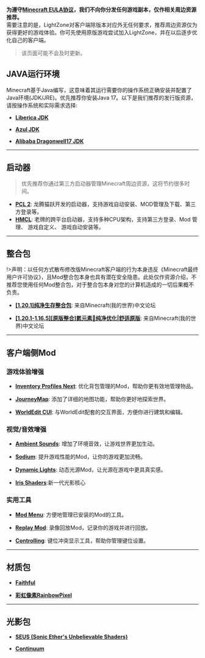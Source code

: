 **为遵守[Minecraft EULA协议](https://www.minecraft.net/zh-hans/eula)，我们不向你分发任何游戏副本，仅作相关周边资源推荐。**  
需要注意的是，LightZone对客户端除版本对应外无任何要求，推荐周边资源仅为获得更好的游戏体验。你可先使用原版游戏尝试加入LightZone，并在以后逐步优化自己的客户端。

>该页面可能不会及时更新。  

## JAVA运行环境

Minecraft基于Java编写，这意味着其运行需要你的操作系统正确安装并配置了Java环境(JDK/JRE)。优先推荐你安装Java 17。以下是我们推荐的发行版资源，请按操作系统和实际需求选择:

- **[Liberica JDK](https://bell-sw.com/pages/downloads/)**

- **[Azul JDK](https://www.azul.com/downloads/)**

- **[Alibaba Dragonwell17 JDK](https://github.com/dragonwell-project/dragonwell17)**

- - -

## 启动器

>优先推荐你通过第三方启动器管理Minecraft周边资源，这将节约很多时间。  

- **[PCL 2](https://afdian.net/p/0164034c016c11ebafcb52540025c377)**: 龙腾猫跃开发的启动器，支持游戏自动安装、MOD管理及下载、第三方登录等。
- **[HMCL](https://hmcl.huangyuhui.net/)**: 老牌的跨平台启动器，支持多种CPU架构，支持第三方登录、Mod 管理、 游戏自定义、 游戏自动安装等。

- - -

## 整合包
!>声明：以任何方式散布修改版Minecraft客户端的行为本身违反《Minecraft最终用户许可协议》，且Mod整合包本身也具有潜在安全隐患。此处仅作资源介绍，不推荐您使用任何Mod整合包，对于整合包本身对您的计算机造成的一切后果概不负责。
- **[[1.20.1]纯净生存整合包](https://www.mcbbs.net/thread-1452792-1-1.html)**: 来自Minecraft(我的世界)中文论坛

- **[[1.20.1-1.16.5][原版整合]氮元素🔹纯净优化|舒适原版](https://www.mcbbs.net/thread-1212452-1-1.html)**: 来自Minecraft(我的世界)中文论坛

- - -

## 客户端侧Mod

### 游戏体验增强

- **[Inventory Profiles Next](https://www.curseforge.com/minecraft/mc-mods/inventory-profiles-next)**: 优化背包管理的Mod，帮助你更有效地管理物品。

- **[JourneyMap](https://www.curseforge.com/minecraft/mc-mods/journeymap)**: 添加了详细的地图功能，帮助你更好地探索世界。

- **[WorldEdit CUI](https://www.curseforge.com/minecraft/mc-mods/worldeditcui)**: 与WorldEdit配套的交互界面，方便你进行建筑和编辑。

### 视觉/音效增强

- **[Ambient Sounds](https://www.curseforge.com/minecraft/mc-mods/ambient-sounds)**: 增加了环境音效，让游戏世界更加生动。

- **[Sodium](https://www.curseforge.com/minecraft/mc-mods/sodium)**: 提升游戏性能的Mod，让你的游戏更加流畅。

- **[Dynamic Lights](https://www.curseforge.com/minecraft/mc-mods/lambdynamiclights)**: 动态光源Mod，让光源在游戏中更具真实感。

- **[Iris Shaders](https://irisshaders.dev/)**:新一代光影核心

### 实用工具

- **[Mod Menu](https://www.curseforge.com/minecraft/mc-mods/modmenu)**: 方便地管理已安装的Mod的工具。

- **[Replay Mod](https://www.curseforge.com/minecraft/mc-mods/replaymod)**: 录像回放Mod，记录你的游戏并进行回放。

- **[Controlling](https://www.curseforge.com/minecraft/mc-mods/controlling)**: 键位冲突显示工具，帮助你管理键位设置。

- - -

## 材质包

- **[Faithful](https://faithful.team/)**

- **[彩虹像素RainbowPixel](https://afdian.net/a/Nan2uu)**

- - -

## 光影包

- **[SEUS (Sonic Ether's Unbelievable Shaders)](https://sonicether.com/seus/)**

- **[Continuum](https://continuum.graphics/)**
